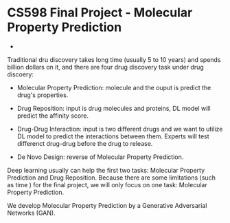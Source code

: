 # CS598 Final Project - Molecular Property Prediction
-
Traditional dru discovery takes long time (usually 5 to 10 years) and spends billion dollars on it, and there are four drug discovery task under drug discoery:
* Molecular Property Prediction:
  molecule and the ouput is predict the drug's properties.

* Drug Reposition:
  input is drug molecules and proteins, DL model will predict the affinity score.

* Drug-Drug Interaction:
  input is two different drugs and we want to utilize DL model to predict the interactions between them. Experts will test differenct drug-drug before the drug to release.

* De Novo Design:
  reverse of Molecular Property Prediction.

Deep learning usually can help the first two tasks: Molecular Property Prediction and Drug Reposition. Because there are some limitations (such as time ) for the final project, we will only focus on one task: Molecular Property Prediction.

We develop Molecular Property Prediction by a Generative Adversarial Networks (GAN).
